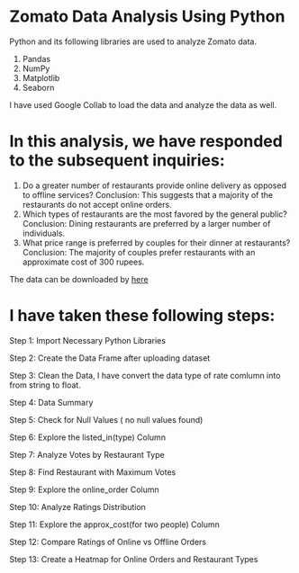 # Zomato Data Analysis Using Python

Python and its following libraries are used to analyze Zomato data.

1. Pandas
2. NumPy
3. Matplotlib
4. Seaborn

I have used Google Collab to load the data and analyze the data as well.

# In this analysis, we have responded to the subsequent inquiries: 

1. Do a greater number of restaurants provide online delivery as opposed to offline services?
   Conclusion: This suggests that a majority of the restaurants do not accept online orders.
2. Which types of restaurants are the most favored by the general public?
   Conclusion: Dining restaurants are preferred by a larger number of individuals.
3. What price range is preferred by couples for their dinner at restaurants?
   Conclusion: The majority of couples prefer restaurants with an approximate cost of 300 rupees.

The data can be downloaded by [here](https://drive.google.com/file/d/1lamgErENUmuzvENgl4nMtbaJohwEP8KP/view)

# I have taken these following steps:

Step 1: Import Necessary Python Libraries

Step 2: Create the Data Frame after uploading dataset

Step 3: Clean the Data, I have convert the data type of rate comlumn into from string to float.

Step 4: Data Summary 

Step 5: Check for Null Values ( no null values found)

Step 6: Explore the listed_in(type) Column

Step 7: Analyze Votes by Restaurant Type

Step 8: Find Restaurant with Maximum Votes

Step 9: Explore the online_order Column

Step 10: Analyze Ratings Distribution

Step 11: Explore the approx_cost(for two people) Column

Step 12: Compare Ratings of Online vs Offline Orders

Step 13: Create a Heatmap for Online Orders and Restaurant Types

